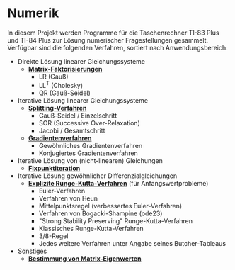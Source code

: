 # Numerik
In diesem Projekt werden Programme für die Taschenrechner TI-83 Plus und TI-84 Plus zur Lösung numerischer Fragestellungen gesammelt.
Verfügbar sind die folgenden Verfahren, sortiert nach Anwendungsbereich:

- Direkte Lösung linearer Gleichungssysteme
  - **[Matrix-Faktorisierungen](FAKTOR)**
    - LR (Gauß)
    - LL<sup>T</sup> (Cholesky)
    - QR (Gauß-Seidel)
- Iterative Lösung linearer Gleichungssysteme
  - **[Splitting-Verfahren](SPLIT)**
    - Gauß-Seidel / Einzelschritt
    - SOR (Successive Over-Relaxation)
    - Jacobi / Gesamtschritt
  - **[Gradientenverfahren](GRAD)**
    - Gewöhnliches Gradientenverfahren
    - Konjugiertes Gradientenverfahren
- Iterative Lösung von (nicht-linearen) Gleichungen
  - **[Fixpunktiteration](FPI)**
- Iterative Lösung gewöhnlicher Differenzialgleichungen
  - **[Explizite Runge-Kutta-Verfahren](RKF)** (für Anfangswertprobleme)
    - Euler-Verfahren
    - Verfahren von Heun
    - Mittelpunktsregel (verbessertes Euler-Verfahren)
    - Verfahren von Bogacki-Shampine (ode23)
    - "Strong Stability Preserving" Runge-Kutta-Verfahren
    - Klassisches Runge-Kutta-Verfahren
    - 3/8-Regel
    - Jedes weitere Verfahren unter Angabe seines Butcher-Tableaus
- Sonstiges
  - **[Bestimmung von Matrix-Eigenwerten](EIGNWERT)**
